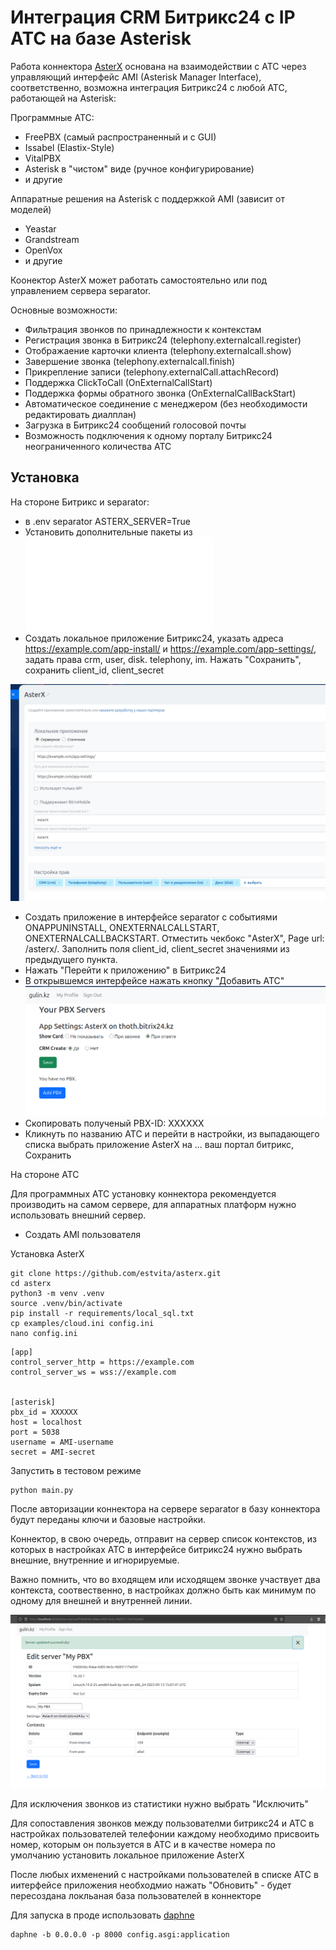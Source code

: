# Интеграция CRM Битрикс24 с IP АТС на базе Asterisk

Работа коннектора [AsterX](https://github.com/estvita/AsterX) основана на взаимодействии с АТС через управляющий интерфейс AMI (Asterisk Manager Interface), соответственно, возможна интеграция Битрикс24 с любой АТС, работающей на Asterisk:

Программные АТС:
+ FreePBX (самый распространенный и с GUI)
+ Issabel (Elastix-Style)
+ VitalPBX
+ Asterisk в "чистом" виде (ручное конфигурирование)
+ и другие

Аппаратные решения на Asterisk с поддержкой AMI (зависит от моделей)
+ Yeastar
+ Grandstream
+ OpenVox 
+ и другие

Коонектор AsterX может работать самостоятельно или под управлением сервера separator.

Основные возможности:

+ Фильтрация звонков по принадлежности к контекстам
+ Регистрация звонка в Битрикс24 (telephony.externalcall.register)
+ Отображаение карточки клиента (telephony.externalcall.show)
+ Завершение звонка (telephony.externalcall.finish)
+ Прикрепление записи (telephony.externalCall.attachRecord)
+ Поддержка ClickToCall (OnExternalCallStart)
+ Поддержка формы обратного звонка (OnExternalCallBackStart)
+ Автоматическое соединение с менеджером (без необходимости редактировать диалплан)
+ Загрузка в Битрикс24 сообщений голосовой почты
+ Возможность подключения к одному порталу Битрикс24 неограниченного количества АТС


## Установка

На стороне Битрикс и separator:
+ в .env separator ASTERX_SERVER=True
+ Установить дополнительные пакеты из ![asterx.txt](/requirements/asterx.txt)
+ Создать локальное приложение Битрикс24, указать адреса https://example.com/app-install/ и https://example.com/app-settings/, задать права crm, user, disk. telephony, im. Нажать "Сохранить", сохранить client_id, client_secret

![asterx_b24](/docs/img/asterx_b24.png)
+ Создать приложение в интерфейсе separator с событиями ONAPPUNINSTALL, ONEXTERNALCALLSTART, ONEXTERNALCALLBACKSTART. Отместить чекбокс "AsterX", Page url: /asterx/. Заполнить поля client_id, client_secret значениями из предыдущего пункта.
+ Нажать "Перейти к приложению" в Битрикс24
+ В открывшемся интерфейсе нажать кнопку "Добавить АТС"
![add_pbx](/docs/img/add_pbx.png)
+ Скопировать полученый PBX-ID: XXXXXX
+ Кликнуть по названию АТС и перейти в настройки, из выпадающего списка выбрать приложение AsterX на ... ваш портал битрикс, Сохранить

На стороне АТС 

Для программных АТС установку коннектора рекомендуется производить на самом сервере, для аппаратных платформ нужно использовать внешний сервер.
+ Создать AMI пользователя

Установка AsterX
```
git clone https://github.com/estvita/asterx.git
cd asterx
python3 -m venv .venv
source .venv/bin/activate
pip install -r requirements/local_sql.txt
cp examples/cloud.ini config.ini
nano config.ini
```

```
[app]
control_server_http = https://example.com
control_server_ws = wss://example.com


[asterisk]
pbx_id = XXXXXX
host = localhost
port = 5038
username = AMI-username
secret = AMI-secret
```

Запустить в тестовом режиме 
```
python main.py
```


После авторизации коннектора на сервере separator в базу коннектора будут переданы ключи и базовые настройки. 

Коннектор, в свою очередь, отправит на сервер список контекстов, из которых в настройках АТС в интерфейсе битрикс24 нужно выбрать внешние, внутренние и игнорируемые. 

Важно помнить, что во входящем или исходящем звонке участвует два контекста, соотвественно, в настройках должно быть как минимум по одному для внешней и внутренней линии. 

![asterx_settings](/docs/img/asterx_settings.png)

Для исключения звонков из статистики нужно выбрать "Исключить" 

Для сопоставления звонков между пользователми битрикс24 и АТС в настройках пользователей телефонии каждому необходимо присвоить номер, которым он пользуется в АТС и в качестве номера по умолчанию установить локальное приложение AsterX

После любых ихменений с настройками пользователей в списке АТС в иитерфейсе приложения необходмио нажать "Обновить" -  будет пересоздана локльаная база пользователей в коннекторе 

Для запуска в проде использовать [daphne](/docs/example/separator_asgi.service)

```
daphne -b 0.0.0.0 -p 8000 config.asgi:application
```